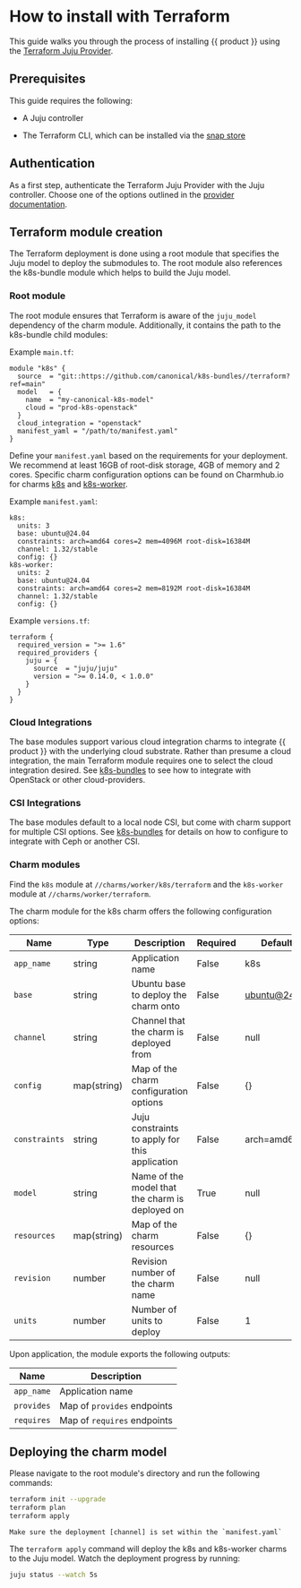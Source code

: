 # How to install with Terraform

This guide walks you through the process of installing {{ product }} using
the [Terraform Juju Provider][juju-provider-tf].

## Prerequisites

This guide requires the following:

- A Juju controller
<!-- TODO remove Juju prerequisites once ground up module is available -->
- The Terraform CLI, which can be installed via the [snap store][Terraform]

## Authentication

As a first step, authenticate the Terraform Juju Provider with the Juju
controller. Choose one of the options outlined in the
[provider documentation][auth].

## Terraform module creation

The Terraform deployment is done using a root module that specifies the
Juju model to deploy the submodules to. The root module also references
the k8s-bundle module which helps to build the Juju model.

### Root module
<!-- TODO replace this section once we have a Juju ground up module -->

The root module ensures that Terraform is aware of the `juju_model`
dependency of the charm module. Additionally, it contains the path to the
k8s-bundle child modules:

Example `main.tf`:

```
module "k8s" {
  source  = "git::https://github.com/canonical/k8s-bundles//terraform?ref=main"
  model   = {
    name  = "my-canonical-k8s-model"
    cloud = "prod-k8s-openstack"
  }
  cloud_integration = "openstack"
  manifest_yaml = "/path/to/manifest.yaml"
}
```

Define your `manifest.yaml` based on the requirements for your deployment. We
 recommend at least 16GB of root-disk storage, 4GB of memory and 2 cores.
Specific charm configuration options can be found on Charmhub.io for charms
[k8s] and [k8s-worker].

Example `manifest.yaml`:

```
k8s:
  units: 3
  base: ubuntu@24.04
  constraints: arch=amd64 cores=2 mem=4096M root-disk=16384M
  channel: 1.32/stable
  config: {}
k8s-worker:
  units: 2
  base: ubuntu@24.04
  constraints: arch=amd64 cores=2 mem=8192M root-disk=16384M
  channel: 1.32/stable
  config: {}
```

Example `versions.tf`:

```
terraform {
  required_version = ">= 1.6"
  required_providers {
    juju = {
      source  = "juju/juju"
      version = ">= 0.14.0, < 1.0.0"
    }
  }
}
```

### Cloud Integrations

The base modules support various cloud integration charms to integrate
{{ product }} with the underlying cloud substrate. Rather than presume a cloud
integration, the main Terraform module requires one to select the cloud
integration desired. See [k8s-bundles] to see how to integrate with OpenStack or
other cloud-providers.

### CSI Integrations

The base modules default to a local node CSI, but come with charm support for
multiple CSI options. See [k8s-bundles] for details on how to configure to
integrate with Ceph or another CSI.

### Charm modules

Find the `k8s` module at `//charms/worker/k8s/terraform` and
the `k8s-worker` module at `//charms/worker/terraform`.

The charm module for the k8s charm offers the following
configuration options:

| Name | Type | Description | Required | Default |
| - | - | - | - | - |
| `app_name`| string | Application name | False | k8s |
| `base` | string | Ubuntu base to deploy the charm onto | False | ubuntu@24.04 |
| `channel`| string | Channel that the charm is deployed from | False | null |
| `config`| map(string) | Map of the charm configuration options | False | {} |
| `constraints` | string | Juju constraints to apply for this application | False | arch=amd64 |
| `model`| string | Name of the model that the charm is deployed on | True | null |
| `resources`| map(string) | Map of the charm resources | False | {} |
| `revision`| number | Revision number of the charm name | False | null |
| `units` | number | Number of units to deploy | False | 1 |

Upon application, the module exports the following outputs:

| Name | Description |
| - | - |
| `app_name`|  Application name |
| `provides`|  Map of `provides` endpoints |
| `requires`|  Map of `requires` endpoints |

## Deploying the charm model

Please navigate to the root module's directory and run the following
commands:

```bash
terraform init --upgrade
terraform plan
terraform apply
```

```{note}
Make sure the deployment [channel] is set within the `manifest.yaml`
```


The `terraform apply` command will deploy the k8s and k8s-worker charms to the
Juju model. Watch the deployment progress by running:

```bash
juju status --watch 5s
```

<!-- LINKS -->
[juju-provider-tf]: https://github.com/juju/terraform-provider-juju/
[auth]: https://registry.terraform.io/providers/juju/juju/latest/docs#authentication
[channel]: ../../explanation/channels.md
[Terraform]: https://snapcraft.io/terraform
[k8s]: https://charmhub.io/k8s/configurations
[k8s-worker]: https://charmhub.io/k8s-worker/configurations
[k8s-bundles]: https://github.com/canonical/k8s-bundles/tree/main/terraform
